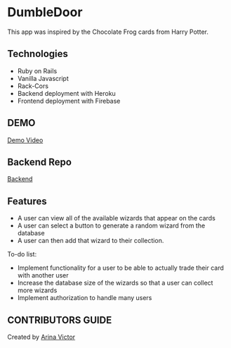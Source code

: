 # DumbleDoor

This app was inspired by the Chocolate Frog cards from Harry Potter. 

## Technologies

+ Ruby on Rails 
+ Vanilla Javascript
+ Rack-Cors
+ Backend deployment with Heroku
+ Frontend deployment with Firebase

## DEMO 

[Demo Video](https://youtu.be/IlcJGBMcLHs)

## Backend Repo

[Backend](https://github.com/arinavictor/hp-backend)

## Features

+ A user can view all of the available wizards that appear on the cards
+ A user can select a button to generate a random wizard from the database
+ A user can then add that wizard to their collection.

To-do list:
+ Implement functionality for a user to be able to actually trade their card with another user
+ Increase the database size of the wizards so that a user can collect more wizards 
+ Implement authorization to handle many users

## CONTRIBUTORS GUIDE 

Created by [Arina Victor](https://github.com/arinavictor)